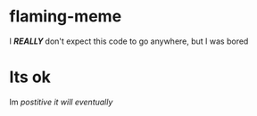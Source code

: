 # flaming-meme
I <b><i> REALLY </i></b> don't expect this code to go anywhere, but I was bored
# Its ok
Im <i> postitive <i> it will eventually
